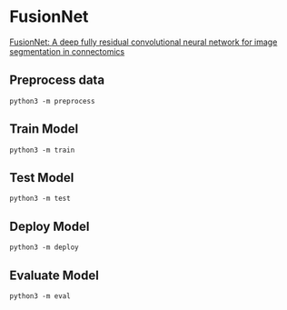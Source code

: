 # FusionNet

[FusionNet: A deep fully residual convolutional neural network for image segmentation in connectomics](https://arxiv.org/abs/1612.05360)

## Preprocess data
~~~
python3 -m preprocess
~~~
## Train Model
~~~
python3 -m train
~~~
## Test Model
~~~
python3 -m test
~~~
## Deploy Model
~~~
python3 -m deploy
~~~
## Evaluate Model
~~~
python3 -m eval
~~~